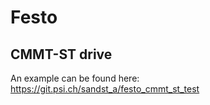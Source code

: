 # Festo

## CMMT-ST drive
An example can be found here: https://git.psi.ch/sandst_a/festo_cmmt_st_test

